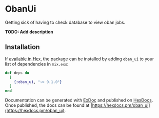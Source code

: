 # ObanUi

Getting sick of having to check database to view oban jobs. 

**TODO: Add description**

## Installation

If [available in Hex](https://hex.pm/docs/publish), the package can be installed
by adding `oban_ui` to your list of dependencies in `mix.exs`:

```elixir
def deps do
  [
    {:oban_ui, "~> 0.1.0"}
  ]
end
```

Documentation can be generated with [ExDoc](https://github.com/elixir-lang/ex_doc)
and published on [HexDocs](https://hexdocs.pm). Once published, the docs can
be found at [https://hexdocs.pm/oban_ui](https://hexdocs.pm/oban_ui).


